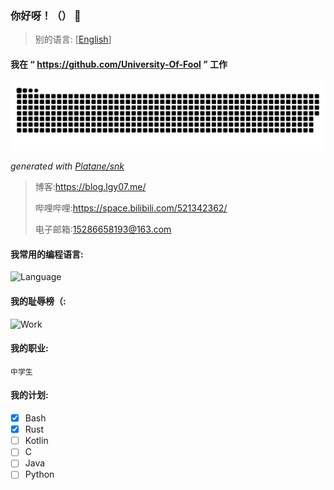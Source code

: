 ### 你好呀！（） 👋

>别的语言: [[English](https://github.com/LGY07/LGY07/blob/main/README.md)]

#### **我在 “ https://github.com/University-Of-Fool ” 工作**


<picture>
  <source media="(prefers-color-scheme: dark)" srcset="https://raw.githubusercontent.com/LGY07/LGY07/output/github-contribution-grid-snake-dark.svg">
  <source media="(prefers-color-scheme: light)" srcset="https://raw.githubusercontent.com/LGY07/LGY07/output/github-contribution-grid-snake.svg">
  <img alt="github contribution grid snake animation" src="https://raw.githubusercontent.com/LGY07/LGY07/output/github-contribution-grid-snake.svg">
</picture>

_generated with [Platane/snk](https://github.com/Platane/snk)_

>博客:https://blog.lgy07.me/
>
>哔哩哔哩:https://space.bilibili.com/521342362/
>
>电子邮箱:15286658193@163.com
>

#### 我常用的编程语言:
![Language](https://github-readme-stats.vercel.app/api/top-langs/?username=lgy07&exclude_repo=lgy07.github.io&theme=tokyonight)

#### 我的耻辱榜（:
![Work](https://github-readme-stats.vercel.app/api?username=lgy07&theme=tokyonight&show_icons=true)

#### 我的职业:
`中学生`

#### 我的计划:

- [x] Bash
- [x] Rust
- [ ] Kotlin
- [ ] C
- [ ] Java
- [ ] Python

